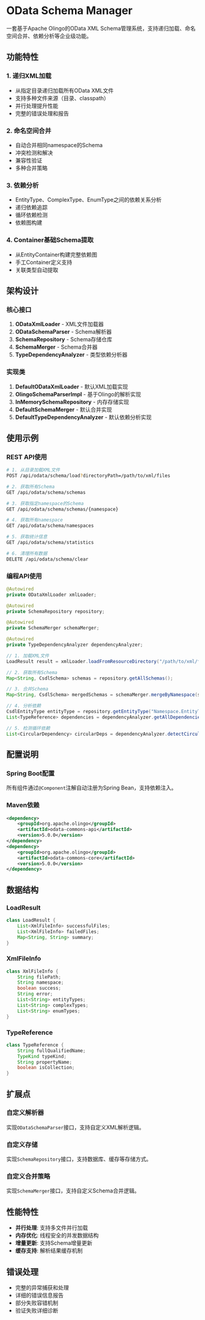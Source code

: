 # OData Schema Manager

一套基于Apache Olingo的OData XML Schema管理系统，支持递归加载、命名空间合并、依赖分析等企业级功能。

## 功能特性

### 1. 递归XML加载
- 从指定目录递归加载所有OData XML文件
- 支持多种文件来源（目录、classpath）
- 并行处理提升性能
- 完整的错误处理和报告

### 2. 命名空间合并
- 自动合并相同namespace的Schema
- 冲突检测和解决
- 兼容性验证
- 多种合并策略

### 3. 依赖分析
- EntityType、ComplexType、EnumType之间的依赖关系分析
- 递归依赖追踪
- 循环依赖检测
- 依赖图构建

### 4. Container基础Schema提取
- 从EntityContainer构建完整依赖图
- 手工Container定义支持
- 关联类型自动提取

## 架构设计

### 核心接口

1. **ODataXmlLoader** - XML文件加载器
2. **ODataSchemaParser** - Schema解析器
3. **SchemaRepository** - Schema存储仓库
4. **SchemaMerger** - Schema合并器
5. **TypeDependencyAnalyzer** - 类型依赖分析器

### 实现类

1. **DefaultODataXmlLoader** - 默认XML加载实现
2. **OlingoSchemaParserImpl** - 基于Olingo的解析实现
3. **InMemorySchemaRepository** - 内存存储实现
4. **DefaultSchemaMerger** - 默认合并实现
5. **DefaultTypeDependencyAnalyzer** - 默认依赖分析实现

## 使用示例

### REST API使用

```bash
# 1. 从目录加载XML文件
POST /api/odata/schema/load?directoryPath=/path/to/xml/files

# 2. 获取所有Schema
GET /api/odata/schema/schemas

# 3. 获取指定namespace的Schema  
GET /api/odata/schema/schemas/{namespace}

# 4. 获取所有namespace
GET /api/odata/schema/namespaces

# 5. 获取统计信息
GET /api/odata/schema/statistics

# 6. 清理所有数据
DELETE /api/odata/schema/clear
```

### 编程API使用

```java
@Autowired
private ODataXmlLoader xmlLoader;

@Autowired  
private SchemaRepository repository;

@Autowired
private SchemaMerger schemaMerger;

@Autowired
private TypeDependencyAnalyzer dependencyAnalyzer;

// 1. 加载XML文件
LoadResult result = xmlLoader.loadFromResourceDirectory("/path/to/xml/files");

// 2. 获取所有Schema
Map<String, CsdlSchema> schemas = repository.getAllSchemas();

// 3. 合并Schema
Map<String, CsdlSchema> mergedSchemas = schemaMerger.mergeByNamespace(schemas);

// 4. 分析依赖
CsdlEntityType entityType = repository.getEntityType("Namespace.EntityTypeName");
List<TypeReference> dependencies = dependencyAnalyzer.getAllDependencies(entityType);

// 5. 检测循环依赖
List<CircularDependency> circularDeps = dependencyAnalyzer.detectCircularDependencies();
```

## 配置说明

### Spring Boot配置

所有组件通过`@Component`注解自动注册为Spring Bean，支持依赖注入。

### Maven依赖

```xml
<dependency>
    <groupId>org.apache.olingo</groupId>
    <artifactId>odata-commons-api</artifactId>
    <version>5.0.0</version>
</dependency>
<dependency>
    <groupId>org.apache.olingo</groupId>
    <artifactId>odata-commons-core</artifactId>
    <version>5.0.0</version>
</dependency>
```

## 数据结构

### LoadResult
```java
class LoadResult {
    List<XmlFileInfo> successfulFiles;
    List<XmlFileInfo> failedFiles;
    Map<String, String> summary;
}
```

### XmlFileInfo
```java
class XmlFileInfo {
    String filePath;
    String namespace;
    boolean success;
    String error;
    List<String> entityTypes;
    List<String> complexTypes;
    List<String> enumTypes;
}
```

### TypeReference
```java
class TypeReference {
    String fullQualifiedName;
    TypeKind typeKind;
    String propertyName;
    boolean isCollection;
}
```

## 扩展点

### 自定义解析器
实现`ODataSchemaParser`接口，支持自定义XML解析逻辑。

### 自定义存储
实现`SchemaRepository`接口，支持数据库、缓存等存储方式。

### 自定义合并策略
实现`SchemaMerger`接口，支持自定义Schema合并逻辑。

## 性能特性

- **并行处理**: 支持多文件并行加载
- **内存优化**: 线程安全的并发数据结构
- **增量更新**: 支持Schema增量更新
- **缓存支持**: 解析结果缓存机制

## 错误处理

- 完整的异常捕获和处理
- 详细的错误信息报告
- 部分失败容错机制
- 验证失败详细诊断
